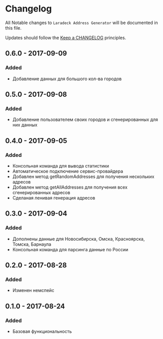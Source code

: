 # Changelog

All Notable changes to `Laradeck Address Generator` will be documented in this file.

Updates should follow the [Keep a CHANGELOG](http://keepachangelog.com/) principles.

## 0.6.0 - 2017-09-09

### Added
- Добавление данных для большого кол-ва городов

## 0.5.0 - 2017-09-08

### Added
- Добавление пользователем своих городов и сгенерированных для них данных

## 0.4.0 - 2017-09-05

### Added
- Консольная команда для вывода статистики
- Автоматическое подключение сервис-провайдера
- Добавлен метод getRandomAddresses для получения нескольких адресов
- Добавлен метод getAllAddresses для получения всех сгенерированных адресов
- Сделаная ленивая генерация адресов

## 0.3.0 - 2017-09-04

### Added
- Дополнены данные для Новосибирска, Омска, Красноярска, Томска, Барнаула
- Консольная команда для парсинга данные по России

## 0.2.0 - 2017-08-28

### Added
- Изменен немспейс

## 0.1.0 - 2017-08-24

### Added
- Базовая функциональность

<!-- 
### Deprecated
- Nothing

### Fixed
- Nothing

### Removed
- Nothing

### Security
- Nothing
-->
